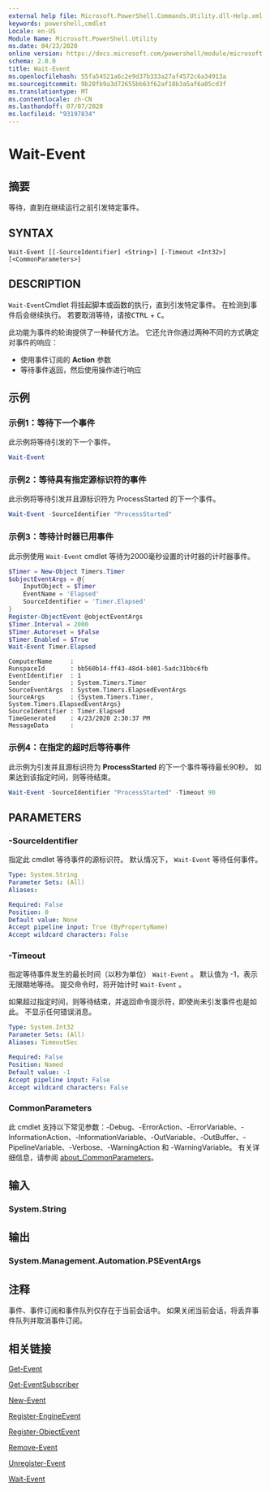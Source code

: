 ```yaml
---
external help file: Microsoft.PowerShell.Commands.Utility.dll-Help.xml
keywords: powershell,cmdlet
Locale: en-US
Module Name: Microsoft.PowerShell.Utility
ms.date: 04/23/2020
online version: https://docs.microsoft.com/powershell/module/microsoft.powershell.utility/wait-event?view=powershell-5.1&WT.mc_id=ps-gethelp
schema: 2.0.0
title: Wait-Event
ms.openlocfilehash: 55fa54521a6c2e9d37b333a27af4572c6a34913a
ms.sourcegitcommit: 9b28fb9a3d72655bb63f62af18b3a5af6a05cd3f
ms.translationtype: MT
ms.contentlocale: zh-CN
ms.lasthandoff: 07/07/2020
ms.locfileid: "93197834"
---
```

# Wait-Event

## 摘要
等待，直到在继续运行之前引发特定事件。

## SYNTAX

```
Wait-Event [[-SourceIdentifier] <String>] [-Timeout <Int32>] [<CommonParameters>]
```

## DESCRIPTION

`Wait-Event`Cmdlet 将挂起脚本或函数的执行，直到引发特定事件。 在检测到事件后会继续执行。 若要取消等待，请按<kbd>CTRL</kbd> + <kbd>C</kbd>。

此功能为事件的轮询提供了一种替代方法。 它还允许你通过两种不同的方式确定对事件的响应：

- 使用事件订阅的 **Action** 参数
- 等待事件返回，然后使用操作进行响应

## 示例

### 示例1：等待下一个事件

此示例将等待引发的下一个事件。

```powershell
Wait-Event
```

### 示例2：等待具有指定源标识符的事件

此示例将等待引发并且源标识符为 ProcessStarted 的下一个事件。

```powershell
Wait-Event -SourceIdentifier "ProcessStarted"
```

### 示例3：等待计时器已用事件

此示例使用 `Wait-Event` cmdlet 等待为2000毫秒设置的计时器的计时器事件。

```powershell
$Timer = New-Object Timers.Timer
$objectEventArgs = @{
    InputObject = $Timer
    EventName = 'Elapsed'
    SourceIdentifier = 'Timer.Elapsed'
}
Register-ObjectEvent @objectEventArgs
$Timer.Interval = 2000
$Timer.Autoreset = $False
$Timer.Enabled = $True
Wait-Event Timer.Elapsed
```

```Output
ComputerName     :
RunspaceId       : bb560b14-ff43-48d4-b801-5adc31bbc6fb
EventIdentifier  : 1
Sender           : System.Timers.Timer
SourceEventArgs  : System.Timers.ElapsedEventArgs
SourceArgs       : {System.Timers.Timer, System.Timers.ElapsedEventArgs}
SourceIdentifier : Timer.Elapsed
TimeGenerated    : 4/23/2020 2:30:37 PM
MessageData      :
```

### 示例4：在指定的超时后等待事件

此示例为引发并且源标识符为 **ProcessStarted** 的下一个事件等待最长90秒。 如果达到该指定时间，则等待结束。

```powershell
Wait-Event -SourceIdentifier "ProcessStarted" -Timeout 90
```

## PARAMETERS

### -SourceIdentifier

指定此 cmdlet 等待事件的源标识符。
默认情况下， `Wait-Event` 等待任何事件。

```yaml
Type: System.String
Parameter Sets: (All)
Aliases:

Required: False
Position: 0
Default value: None
Accept pipeline input: True (ByPropertyName)
Accept wildcard characters: False
```

### -Timeout

指定等待事件发生的最长时间（以秒为单位） `Wait-Event` 。 默认值为 -1，表示无限期地等待。 提交命令时，将开始计时 `Wait-Event` 。

如果超过指定时间，则等待结束，并返回命令提示符，即使尚未引发事件也是如此。 不显示任何错误消息。

```yaml
Type: System.Int32
Parameter Sets: (All)
Aliases: TimeoutSec

Required: False
Position: Named
Default value: -1
Accept pipeline input: False
Accept wildcard characters: False
```

### CommonParameters

此 cmdlet 支持以下常见参数：-Debug、-ErrorAction、-ErrorVariable、-InformationAction、-InformationVariable、-OutVariable、-OutBuffer、-PipelineVariable、-Verbose、-WarningAction 和 -WarningVariable。 有关详细信息，请参阅 [about_CommonParameters](https://go.microsoft.com/fwlink/?LinkID=113216)。

## 输入

### System.String

## 输出

### System.Management.Automation.PSEventArgs

## 注释

事件、事件订阅和事件队列仅存在于当前会话中。 如果关闭当前会话，将丢弃事件队列并取消事件订阅。

## 相关链接

[Get-Event](Get-Event.md)

[Get-EventSubscriber](Get-EventSubscriber.md)

[New-Event](New-Event.md)

[Register-EngineEvent](Register-EngineEvent.md)

[Register-ObjectEvent](Register-ObjectEvent.md)

[Remove-Event](Remove-Event.md)

[Unregister-Event](Unregister-Event.md)

[Wait-Event](Wait-Event.md)
